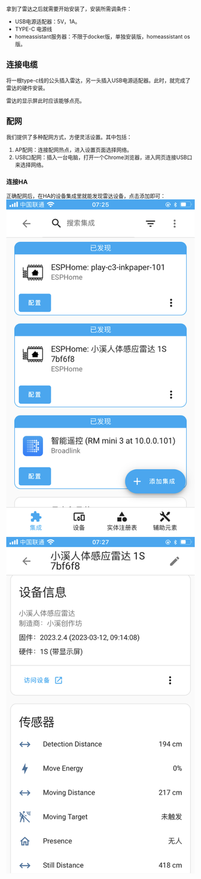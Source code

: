 拿到了雷达之后就需要开始安装了，安装所需调条件：

- USB电源适配器：5V，1A。
- TYPE-C 电源线
- homeassistant服务器：不限于docker版，单独安装版，homeassistant os版。

## 连接电缆
将一根type-c线的公头插入雷达，另一头插入USB电源适配器。此时，就完成了雷达的硬件安装。  

雷达的显示屏此时应该能够点亮。 

## 配网

我们提供了多种配网方式，方便灵活设置。其中包括：
1. AP配网：连接配网热点，进入设置页面选择网络。
2. USB口配网：插入一台电脑，打开一个Chrome浏览器，进入网页连接USB口来选择网络。  

### 连接HA

正确配网后，在HA的设备集成里就能发现雷达设备，点击添加即可：
![](assets/72737DF1-6E6F-42B0-B0F2-4625C30F3384.png)
![](assets/55BC106E-92D8-4B58-AB0B-53107CA61FF7.png)